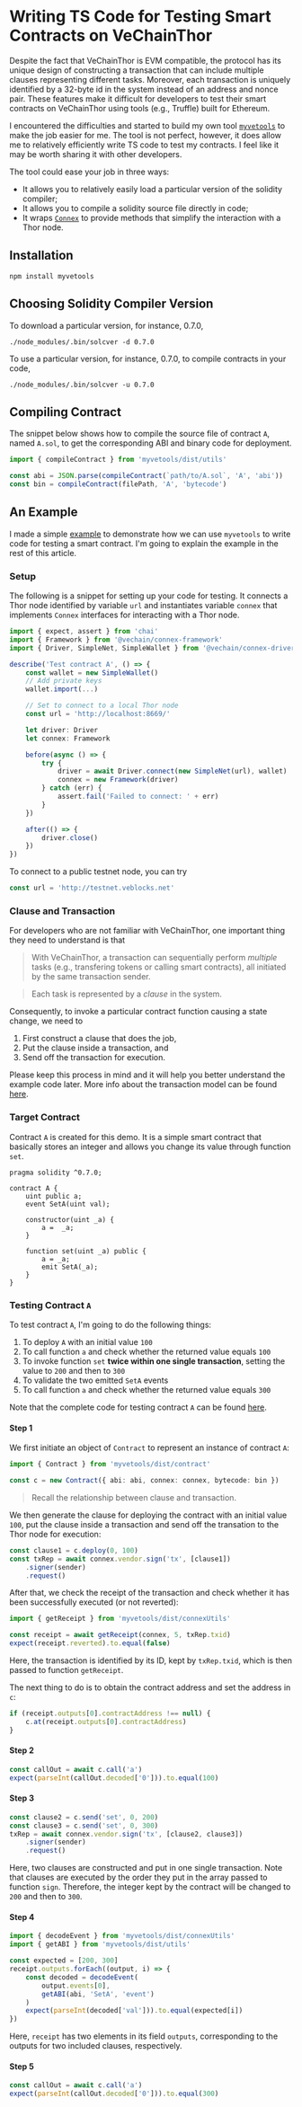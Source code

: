 # Writing TS Code for Testing Smart Contracts on VeChainThor

Despite the fact that VeChainThor is EVM compatible, the protocol has its unique design of constructing a transaction that can include multiple clauses representing different tasks. Moreover, each transaction is uniquely identified by a 32-byte id in the system instead of an address and nonce pair. These features make it difficult for developers to test their smart contracts on VeChainThor using tools (e.g., Truffle) built for Ethereum.

I encountered the difficulties and started to build my own tool [`myvetools`](https://github.com/zzGHzz/MyVeTools) to make the job easier for me. The tool is not perfect, however, it does allow me to relatively efficiently write TS code to test my contracts. I feel like it may be worth sharing it with other developers.

The tool could ease your job in three ways:

* It allows you to relatively easily load a particular version of the solidity compiler;
* It allows you to compile a solidity source file directly in code;
* It wraps [`Connex`](https://github.com/vechain/connex) to provide methods that simplify the interaction with a Thor node.

## Installation

```
npm install myvetools
```

## Choosing Solidity Compiler Version

To download a particular version, for instance, 0.7.0, 

```
./node_modules/.bin/solcver -d 0.7.0
```

To use a particular version, for instance, 0.7.0, to compile contracts in your code,

```
./node_modules/.bin/solcver -u 0.7.0
```

## Compiling Contract

The snippet below shows how to compile the source file of contract `A`, named `A.sol`, to get the corresponding ABI and binary code for deployment.

```ts
import { compileContract } from 'myvetools/dist/utils'

const abi = JSON.parse(compileContract(`path/to/A.sol`, 'A', 'abi'))
const bin = compileContract(filePath, 'A', 'bytecode')
```

## An Example

I made a simple [example](https://github.com/zzGHzz/myvetools-demo) to demonstrate how we can use `myvetools` to write code for testing a smart contract. I'm going to explain the example in the rest of this article.

### Setup

The following is a snippet for setting up your code for testing. It connects a Thor node identified by variable `url` and instantiates variable `connex` that implements `Connex` interfaces for interacting with a Thor node. 

```typescript
import { expect, assert } from 'chai'
import { Framework } from '@vechain/connex-framework'
import { Driver, SimpleNet, SimpleWallet } from '@vechain/connex-driver'

describe('Test contract A', () => {
	const wallet = new SimpleWallet()
	// Add private keys
	wallet.import(...)

	// Set to connect to a local Thor node
	const url = 'http://localhost:8669/'

	let driver: Driver
	let connex: Framework

	before(async () => {
		try {
			driver = await Driver.connect(new SimpleNet(url), wallet)
			connex = new Framework(driver)
		} catch (err) {
			assert.fail('Failed to connect: ' + err)
		}
	})

	after(() => {
		driver.close()
	})
})
```

To connect to a public testnet node, you can try

```ts
const url = 'http://testnet.veblocks.net'
```

### Clause and Transaction

For developers who are not familiar with VeChainThor, one important thing they need to understand is that 

> With VeChainThor, a transaction can sequentially perform *multiple* tasks (e.g., transfering tokens or calling smart contracts), all initiated by the same transaction sender. 

> Each task is represented by a *clause* in the system.

Consequently, to invoke a particular contract function causing a state change, we need to 

1. First construct a clause that does the job,
2. Put the clause inside a transaction, and
3. Send off the transaction for execution.

Please keep this process in mind and it will help you better understand the example code later. More info about the transaction model can be found [here](https://docs.vechain.org/thor/learn/transaction-model.html).

### Target Contract

Contract `A` is created for this demo. It is a simple smart contract that basically stores an integer and allows you change its value through function `set`.

```solidity
pragma solidity ^0.7.0;

contract A {
	uint public a;
	event SetA(uint val);

	constructor(uint _a) {
		a =  _a;
	}

	function set(uint _a) public {
		a = _a;
		emit SetA(_a);
	}
}
```
### Testing Contract `A`

To test contract `A`, I'm going to do the following things:

1. To deploy `A` with an initial value `100`
2. To call function `a` and check whether the returned value equals `100`
3. To invoke function `set` **twice within one single transaction**, setting the value to `200` and then to `300`
4. To validate the two emitted `SetA` events
5. To call function `a` and check whether the returned value equals `300`

Note that the complete code for testing contract `A` can be found [here](https://github.com/zzGHzz/myvetools-demo/blob/main/test.ts).

#### Step 1

We first initiate an object of `Contract` to represent an instance of contract `A`:

```ts
import { Contract } from 'myvetools/dist/contract'

const c = new Contract({ abi: abi, connex: connex, bytecode: bin })
```

> Recall the relationship between clause and transaction. 

We then generate the clause for deploying the contract with an initial value `100`, put the clause inside a transaction and send off the transation to the Thor node for execution:

```ts
const clause1 = c.deploy(0, 100)
const txRep = await connex.vendor.sign('tx', [clause1])
	.signer(sender)
	.request()
```

After that, we check the receipt of the transaction and check whether it has been successfully executed (or not reverted):

```ts
import { getReceipt } from 'myvetools/dist/connexUtils'

const receipt = await getReceipt(connex, 5, txRep.txid)
expect(receipt.reverted).to.equal(false)
```

Here, the transaction is identified by its ID, kept by `txRep.txid`, which is then passed to function `getReceipt`.

The next thing to do is to obtain the contract address and set the address in `c`:

```ts
if (receipt.outputs[0].contractAddress !== null) {
	c.at(receipt.outputs[0].contractAddress)
}
```

#### Step 2

```ts
const callOut = await c.call('a')
expect(parseInt(callOut.decoded['0'])).to.equal(100)
```

#### Step 3

```ts
const clause2 = c.send('set', 0, 200)
const clause3 = c.send('set', 0, 300)
txRep = await connex.vendor.sign('tx', [clause2, clause3])
	.signer(sender)
	.request()
```

Here, two clauses are constructed and put in one single transaction. Note that clauses are executed by the order they put in the array passed to function `sign`. Therefore, the integer kept by the contract will be changed to `200` and then to `300`.

#### Step 4

```ts
import { decodeEvent } from 'myvetools/dist/connexUtils'
import { getABI } from 'myvetools/dist/utils'

const expected = [200, 300]
receipt.outputs.forEach((output, i) => {
	const decoded = decodeEvent(
		output.events[0],
		getABI(abi, 'SetA', 'event')
	)
	expect(parseInt(decoded['val'])).to.equal(expected[i])
})
```

Here, `receipt` has two elements in its field `outputs`, corresponding to the outputs for two included clauses, respectively.

#### Step 5

```ts
const callOut = await c.call('a')
expect(parseInt(callOut.decoded['0'])).to.equal(300)
```

